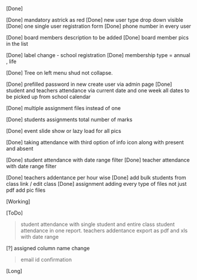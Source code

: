 [Done]

[Done] mandatory astrick as red
[Done] new user type drop down visible
[Done] one single user registration form
[Done] phone number in every user

[Done] board members description to be added
[Done] board member pics in the list

[Done] label change - school registration
[Done] membership type = annual , life 

[Done] Tree on left menu shud not collapse.

[Done] prefilled password in new create user via admin page
[Done] student and teachers attendance via current date and one week all dates to be picked up from school calendar

[Done] multiple assignment files instead of one

[Done] students assignments total number of marks

[Done] event slide show or lazy load for all pics

[Done] taking attendance with third option of info icon along with present and absent

[Done] student attendance with date range filter
[Done] teacher attendance with date range filter

[Done] teachers addentance per hour wise
[Done] add bulk students from class link / edit class
[Done] assignment adding every type of files not just pdf add pic files

[Working]

[ToDo]

> student attendance with single student and entire class student attendance in one report.
> teachers addentance export as pdf and xls  with date range

[?] assigned column name change

> email id confirmation

[Long]